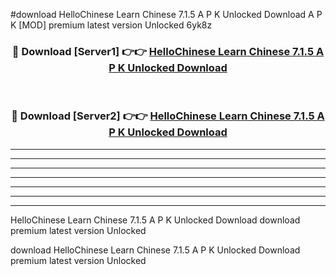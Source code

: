 #download HelloChinese Learn Chinese 7.1.5 A P K Unlocked Download A P K [MOD] premium latest version Unlocked 6yk8z 



<div align="center">
<h3>🔴 Download [Server1] 👉👉 <a href="https://apkdownload1.web.app/">HelloChinese Learn Chinese 7.1.5 A P K Unlocked Download</a></h3><br>

<h3>🔴 Download [Server2] 👉👉 <a href="https://apkdownload1.web.app/">HelloChinese Learn Chinese 7.1.5 A P K Unlocked Download</a></h3>
</div>





----------------------------------------------------------

----------------------------------------------------------

----------------------------------------------------------

----------------------------------------------------------

----------------------------------------------------------

----------------------------------------------------------

----------------------------------------------------------

HelloChinese Learn Chinese 7.1.5 A P K Unlocked Download download premium latest version Unlocked

download HelloChinese Learn Chinese 7.1.5 A P K Unlocked Download premium latest version Unlocked
